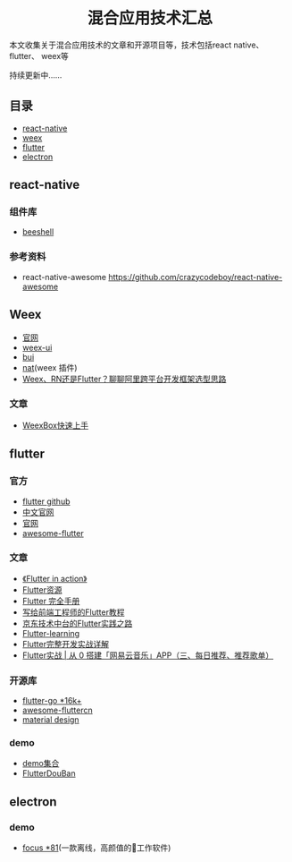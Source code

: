 <h1 align="center">混合应用技术汇总</h1>

本文收集关于混合应用技术的文章和开源项目等，技术包括react native、 flutter、 weex等


持续更新中……


## 目录

* [react-native](#react-native)
* [weex](#weex)
* [flutter](#flutter)
* [electron](#electron)

## react-native

### 组件库
* [beeshell](https://github.com/Meituan-Dianping/beeshell)

### 参考资料
- react-native-awesome  https://github.com/crazycodeboy/react-native-awesome

## Weex
* [官网](https://weex.apache.org/zh/)
* [weex-ui](https://github.com/alibaba/weex-ui)
* [bui](http://dev.bingocc.com/buiweex/docs/)
* [nat](http://natjs.com/)(weex 插件)
* [Weex、RN还是Flutter？聊聊阿里跨平台开发框架选型思路](https://mp.weixin.qq.com/s/7Qz4NqJ8Uae4Y1btGF8sVw)
 
### 文章
* [WeexBox快速上手](https://juejin.im/post/5c1c627ae51d45778a5c6eb7)

## flutter

### 官方
* [flutter github](https://github.com/flutter/flutter)
* [中文官网](https://flutter-io.cn/)
* [官网](https://flutter.dev/)
* [awesome-flutter](https://github.com/Solido/awesome-flutter)

### 文章
* [《Flutter in action》](https://files.alicdn.com/tpsservice/f91cbfb31d27f1a470c4ee138f9120b9.pdf?spm=a2c6h.12873639.0.0.416d5ef14Zjvoo&file=f91cbfb31d27f1a470c4ee138f9120b9.pdf&short_name=I3.ZZpRl&app=chrome)
* [Flutter资源](https://github.com/nieyafei/flutter-resources)
* [Flutter 完全手册](https://juejin.im/book/5c5423ef6fb9a049cd54a213)
* [写给前端工程师的Flutter教程](https://juejin.im/post/5d56605ef265da03f77e6519)
* [京东技术中台的Flutter实践之路](https://mp.weixin.qq.com/s/5cmYG_WzyQKlnPNhpsd0oQ)
* [Flutter-learning](https://github.com/AweiLoveAndroid/Flutter-learning)
* [Flutter完整开发实战详解](https://juejin.im/post/5d9067026fb9a04df00ece14)
* [Flutter实战 | 从 0 搭建「网易云音乐」APP（三、每日推荐、推荐歌单）](https://juejin.im/post/5da6d2b0f265da5bbe2a3f86)


### 开源库
* [flutter-go *16k+](https://github.com/alibaba/flutter-go)
* [awesome-fluttercn](https://github.com/fluttercnclub/awesome-fluttercn)
* [material design](https://material-io.cn/)


### demo

* [demo集合](https://github.com/XXApple/AndroidLibs/tree/master/Flutter)
* [FlutterDouBan](https://github.com/kaina404/FlutterDouBan)

## electron

### demo
* [focus *81](https://github.com/HelKyle/focus)(一款离线，高颜值的🍅工作软件)
